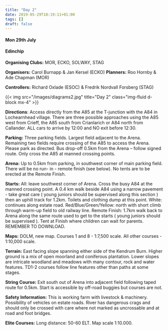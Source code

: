 ```yaml
---
title: "Day 2"
date: 2019-05-29T18:19:11+01:00
tags: []
draft: false
---
```


#### Mon 29th July

#### Edinchip

**Organising Clubs:** MOR, ECKO, SOLWAY, STAG

**Organisers:** Carol Burnapp & Jan Kersel (ECKO)
**Planners:** Roo Hornby & Ade Chapman (MOR)


**Controllers:** Richard Oxlade (ESOC) & Fredrik Nordvall Forsberg (STAG)

{{< img src="/images/diagrams2.jpg" title="Day 2" class="img-fluid d-block mx-4" >}}


**Directions**: Access directly from the A85 at the
T-junction with the A84 in Lochearnhead village.
There are three possible approaches using
the A85 west from Crieff, the A85 south from
Crianlarich or A84 north from Callander. ALL
cars to arrive by 12:00 and NO exit before 12:30.

**Parking:** Three parking fields. Largest field
adjacent to the Arena. Remaining two fields
require crossing of the A85 to access the Arena.
Please park as directed. Bus drop-off 0.5km from
the Arena – follow signed route. Only cross the
A85 at manned crossing points.

**Arena:** Up to 0.5km from parking, in southwest
corner of main parking field. There will be no run-
in - remote finish (see below). No tents are to be
erected at the Remote Finish.

**Starts:** All: leave southwest corner of Arena.
Cross the busy A84 at the manned crossing
point. A 0.4 km walk beside A84 using a narrow
pavement - take great care ( young juniors should
be supervised along this section ) then an uphill
track for 1.2km. Toilets and clothing dump at
this point. White: continues along estate road.
Red/Blue/Green/Yellow: north with short climb
through warm-up field to old railway line.
Remote Finish: 1.7km walk back to Arena along
the same route used to get to the starts ( young
juniors should be supervised ). Tent at Finish
where children can wait for parents. REMEMBER
TO DOWNLOAD.

**Maps:** DOLM, new map. Courses 1 and 8 -
1:7,500 scale. All other courses - 1:10,000 scale.

**Terrain:** East facing slope spanning either side
of the Kendrum Burn. Higher ground is a mix of
open moorland and coniferous plantation. Lower
slopes are intricate woodland and meadows with
many contour, rock and water features. TD1-2
courses follow line features other than paths at
some stages.

**String Course:** Exit south out of Arena into
adjacent field following taped route for 0.5km.
Start is accessible by off-road buggies but
courses are not.

**Safety Information:** This is working farm with
livestock & machinery. Possibility of vehicles
on estate roads. River has dangerous crags
and should only be crossed with care where
not marked as uncrossable and at road and foot
bridges.

**Elite Courses:** Long distance: 50-60 ELT. Map
scale 1:10.000.

